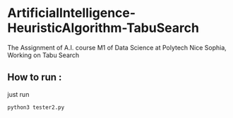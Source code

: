 # ArtificialIntelligence-HeuristicAlgorithm-TabuSearch
The Assignment of A.I. course M1 of Data Science at Polytech Nice Sophia, Working on Tabu Search


## How to run :

just run 

```
python3 tester2.py
```
